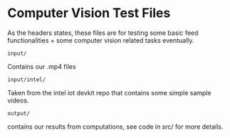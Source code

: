 # Computer Vision Test Files
As the headers states, these files are for testing some basic feed
functionalities + some computer vision related tasks eventually.
```
input/
```
Contains our .mp4 files
```
input/intel/
```
Taken from the intel iot devkit repo that contains some simple
sample videos.

```
output/
```
contains our results from computations, see code in src/ for more
details.

